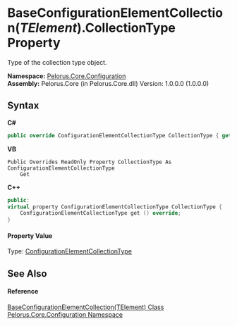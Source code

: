 # BaseConfigurationElementCollection(*TElement*).CollectionType Property 
 

Type of the collection type object.

**Namespace:**&nbsp;<a href="74405DDA">Pelorus.Core.Configuration</a><br />**Assembly:**&nbsp;Pelorus.Core (in Pelorus.Core.dll) Version: 1.0.0.0 (1.0.0.0)

## Syntax

**C#**<br />
``` C#
public override ConfigurationElementCollectionType CollectionType { get; }
```

**VB**<br />
``` VB
Public Overrides ReadOnly Property CollectionType As ConfigurationElementCollectionType
	Get
```

**C++**<br />
``` C++
public:
virtual property ConfigurationElementCollectionType CollectionType {
	ConfigurationElementCollectionType get () override;
}
```


#### Property Value
Type: <a href="http://msdn2.microsoft.com/en-us/library/xtb86yh0" target="_blank">ConfigurationElementCollectionType</a>

## See Also


#### Reference
<a href="CAF267CA">BaseConfigurationElementCollection(TElement) Class</a><br /><a href="74405DDA">Pelorus.Core.Configuration Namespace</a><br />
